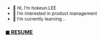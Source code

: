 - 👋 Hi, I’m hokeun.LEE
- 👀 I’m interested in product management
- 🌱 I’m currently learning ..

### [◼ RESUME](https://broken-mail-eb8.notion.site/2958765a5f344850936180dda43c36a0)  
<!---
h0keun/h0keun is a ✨ special ✨ repository because its `README.md` (this file) appears on your GitHub profile.
You can click the Preview link to take a look at your changes.
--->
